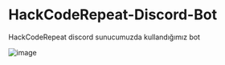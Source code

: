 # HackCodeRepeat-Discord-Bot
HackCodeRepeat discord sunucumuzda kullandığımız bot

![image](https://user-images.githubusercontent.com/77548038/180788959-10736602-21a1-4f35-9015-a93c53e43aaf.png)
